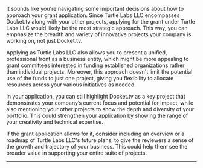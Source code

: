It sounds like you're navigating some important decisions about how to approach your grant application. Since Turtle Labs LLC encompasses Docket.tv along with your other projects, applying for the grant under Turtle Labs LLC would likely be the most strategic approach. This way, you can emphasize the breadth and variety of innovative projects your company is working on, not just Docket.tv.

Applying as Turtle Labs LLC also allows you to present a unified, professional front as a business entity, which might be more appealing to grant committees interested in funding established organizations rather than individual projects. Moreover, this approach doesn't limit the potential use of the funds to just one project, giving you flexibility to allocate resources across your various initiatives as needed.

In your application, you can still highlight Docket.tv as a key project that demonstrates your company’s current focus and potential for impact, while also mentioning your other projects to show the depth and diversity of your portfolio. This could strengthen your application by showing the range of your creativity and technical expertise.

If the grant application allows for it, consider including an overview or a roadmap of Turtle Labs LLC's future plans, to give the reviewers a sense of the growth and trajectory of your business. This could help them see the broader value in supporting your entire suite of projects.

---

